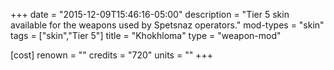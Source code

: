 +++
date = "2015-12-09T15:46:16-05:00"
description = "Tier 5 skin available for the weapons used by Spetsnaz operators."
mod-types = "skin"
tags = ["skin","Tier 5"]
title = "Khokhloma"
type = "weapon-mod"

[cost]
  renown = ""
  credits = "720"
  units = ""
+++
